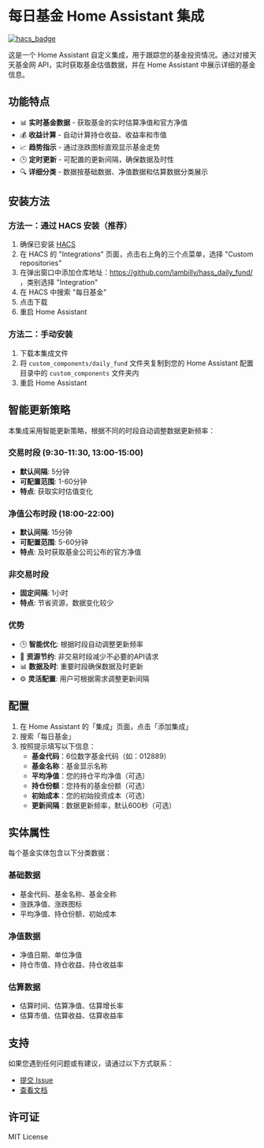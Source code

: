 # 每日基金 Home Assistant 集成

[![hacs_badge](https://img.shields.io/badge/HACS-Custom-41BDF5.svg)](https://github.com/hacs/integration)

这是一个 Home Assistant 自定义集成，用于跟踪您的基金投资情况。通过对接天天基金网 API，实时获取基金估值数据，并在 Home Assistant 中展示详细的基金信息。

## 功能特点

- 📊 **实时基金数据** - 获取基金的实时估算净值和官方净值
- 💰 **收益计算** - 自动计算持仓收益、收益率和市值
- 📈 **趋势指示** - 通过涨跌图标直观显示基金走势
- 🕒 **定时更新** - 可配置的更新间隔，确保数据及时性
- 🔍 **详细分类** - 数据按基础数据、净值数据和估算数据分类展示

## 安装方法
### 方法一：通过 HACS 安装（推荐）
1. 确保已安装 [HACS](https://hacs.xyz/)
2. 在 HACS 的 "Integrations" 页面，点击右上角的三个点菜单，选择 "Custom repositories"
3. 在弹出窗口中添加仓库地址：https://github.com/lambilly/hass_daily_fund/ ，类别选择 "Integration"
4. 在 HACS 中搜索 "每日基金"
5. 点击下载
6. 重启 Home Assistant

### 方法二：手动安装
1. 下载本集成文件
2. 将 `custom_components/daily_fund` 文件夹复制到您的 Home Assistant 配置目录中的 `custom_components` 文件夹内
3. 重启 Home Assistant

## 智能更新策略

本集成采用智能更新策略，根据不同的时段自动调整数据更新频率：

### 交易时段 (9:30-11:30, 13:00-15:00)
- **默认间隔**: 5分钟
- **可配置范围**: 1-60分钟
- **特点**: 获取实时估值变化

### 净值公布时段 (18:00-22:00)
- **默认间隔**: 15分钟
- **可配置范围**: 5-60分钟
- **特点**: 及时获取基金公司公布的官方净值

### 非交易时段
- **固定间隔**: 1小时
- **特点**: 节省资源，数据变化较少

### 优势
- 🕒 **智能优化**: 根据时段自动调整更新频率
- 💾 **资源节约**: 非交易时段减少不必要的API请求
- 📊 **数据及时**: 重要时段确保数据及时更新
- ⚙️ **灵活配置**: 用户可根据需求调整更新间隔

## 配置

1. 在 Home Assistant 的「集成」页面，点击「添加集成」
2. 搜索「每日基金」
3. 按照提示填写以下信息：
   - **基金代码**：6位数字基金代码（如：012889）
   - **基金名称**：基金显示名称
   - **平均净值**：您的持仓平均净值（可选）
   - **持仓份额**：您持有的基金份额（可选）
   - **初始成本**：您的初始投资成本（可选）
   - **更新间隔**：数据更新频率，默认600秒（可选）

## 实体属性

每个基金实体包含以下分类数据：

### 基础数据
- 基金代码、基金名称、基金全称
- 涨跌净值、涨跌图标
- 平均净值、持仓份额、初始成本

### 净值数据
- 净值日期、单位净值
- 持仓市值、持仓收益、持仓收益率

### 估算数据
- 估算时间、估算净值、估算增长率
- 估算市值、估算收益、估算收益率

## 支持

如果您遇到任何问题或有建议，请通过以下方式联系：

- [提交 Issue](https://github.com/lambilly/hass_daily_fund/issues)
- [查看文档](https://github.com/lambilly/hass_daily_fund)

## 许可证

MIT License

